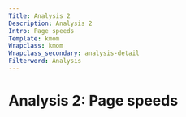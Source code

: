 ```yaml
---
Title: Analysis 2
Description: Analysis 2
Intro: Page speeds
Template: kmom
Wrapclass: kmom
Wrapclass_secondary: analysis-detail
Filterword: Analysis
---
```


Analysis 2: Page speeds
==================
